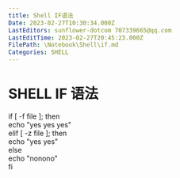```yaml
---
title: Shell IF语法
Date: 2023-02-27T10:30:34.000Z
LastEditors: sunflower-dotcom 707339665@qq.com
LastEditTime: 2023-02-27T20:45:23.000Z
FilePath: \Notebook\Shell\if.md
Categories: SHELL
---
```


# SHELL IF 语法

if \[ -f file ]; then\
echo "yes yes yes"\
elif \[ -z file ]; then\
echo "yes yes"\
else\
echo "nonono"\
fi

